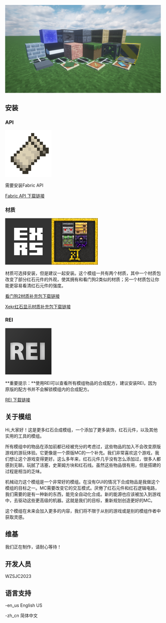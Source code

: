 ![](img/img1.png)

## 安装

### API

![](icon/fabric_api.png)

需要安装Fabric API

[Fabric API 下载链接](https://www.curseforge.com/minecraft/mc-mods/fabric-api)

### 材质 

![](icon/extracraft_watch_dog2.png)![](icon/xekr_redstone_display.png)

材质可选择安装，但是建议一起安装。这个模组一共有两个材质，其中一个材质包改变了部分红石元件的外观，使其拥有和看门狗2类似的材质；另一个材质包让你能更容易看清红石元件的强度。

 [看门狗2材质补充包下载链接](https://github.com/wzsjc2020/Minecraft-Extra-Redstone-Craft-Mod/blob/main/textures/XeKr%E7%BA%A2%E7%9F%B3%E6%98%BE%E7%A4%BA%E6%9D%90%E8%B4%A8%E8%A1%A5%E5%85%85%E5%8C%851.19-V2.5.zip?raw=true)

[Xekr红石显示材质补充包下载链接](https://github.com/wzsjc2020/Minecraft-Extra-Redstone-Craft-Mod/blob/main/textures/%E7%9C%8B%E9%97%A8%E7%8B%972%E6%9D%90%E8%B4%A8%E8%A1%A5%E5%85%85%E5%8C%851.19-V1.0.zip?raw=true)

### REI

![](icon/rei.png)

**重要提示：**使用REI可以查看所有模组物品的合成配方，建议安装REI，因为原版的配方书并不会解锁模组内的合成配方。

[REI 下载链接](https://www.curseforge.com/minecraft/mc-mods/roughly-enough-items)



## 关于模组

Hi,大家好！这是更多红石合成模组，一个添加了更多装饰，红石元件，以及其他实用的工具的模组。

所有模组中的物品在添加前都已经被充分的考虑过，这些物品的加入不会改变原版游戏的游玩体验。它更像是一个原版MC的一个补充。我们非常喜欢这个游戏，我们想让这个游戏变得更好。这么多年来，红石元件几乎没有怎么添加过，很多人都感到无聊。玩腻了活塞，史莱姆方块和红石线。虽然这些物品很有用，但是搭建的过程是相当的乏味。

机械动力这个模组是一个非常好的模组。在没有GUI的情况下合成物品是我做这个模组的目标之一。MC需要改变它的交互模式。厌倦了红石元件和红石逻辑电路，我们需要的是有一种新的东西，能完全自动化合成。新的能源也应该被加入到游戏中，去驱动这些更高级的机器。这就是我们的目标，重新规划创造更好的MC。

这个模组在未来会加入更多的内容，我们将不限于从别的游戏或是别的模组作者中获取灵感。



## 维基

我们正在制作，请耐心等待！



## 开发人员

WZSJC2023



## 语言支持

-en_us 	English US

-zh_cn 	简体中文



